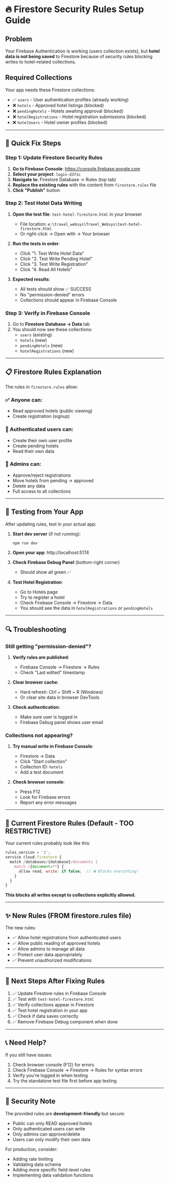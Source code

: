 # 🔥 Firestore Security Rules Setup Guide

## Problem
Your Firebase Authentication is working (users collection exists), but **hotel data is not being saved** to Firestore because of security rules blocking writes to hotel-related collections.

## Required Collections
Your app needs these Firestore collections:
- ✅ `users` - User authentication profiles (already working)
- ❌ `hotels` - Approved hotel listings (blocked)
- ❌ `pendingHotels` - Hotels awaiting approval (blocked)
- ❌ `hotelRegistrations` - Hotel registration submissions (blocked)
- ❌ `hotelUsers` - Hotel owner profiles (blocked)

---

## 🚀 Quick Fix Steps

### Step 1: Update Firestore Security Rules

1. **Go to Firebase Console**: https://console.firebase.google.com
2. **Select your project**: `login-d3f1c`
3. **Navigate to**: Firestore Database → Rules (top tab)
4. **Replace the existing rules** with the content from `firestore.rules` file
5. **Click "Publish"** button

### Step 2: Test Hotel Data Writing

1. **Open the test file**: `test-hotel-firestore.html` in your browser
   - File location: `e:\travel_websys\Travel_Websys\test-hotel-firestore.html`
   - Or right-click → Open with → Your browser

2. **Run the tests in order**:
   - Click "1. Test Write Hotel Data"
   - Click "2. Test Write Pending Hotel"  
   - Click "3. Test Write Registration"
   - Click "4. Read All Hotels"

3. **Expected results**:
   - All tests should show ✅ SUCCESS
   - No "permission-denied" errors
   - Collections should appear in Firebase Console

### Step 3: Verify in Firebase Console

1. Go to **Firestore Database → Data** tab
2. You should now see these collections:
   - `users` (existing)
   - `hotels` (new)
   - `pendingHotels` (new)
   - `hotelRegistrations` (new)

---

## 📋 Firestore Rules Explanation

The rules in `firestore.rules` allow:

### ✅ Anyone can:
- Read approved hotels (public viewing)
- Create registration (signup)

### 🔐 Authenticated users can:
- Create their own user profile
- Create pending hotels
- Read their own data

### 👑 Admins can:
- Approve/reject registrations
- Move hotels from pending → approved
- Delete any data
- Full access to all collections

---

## 🧪 Testing from Your App

After updating rules, test in your actual app:

1. **Start dev server** (if not running):
   ```bash
   npm run dev
   ```

2. **Open your app**: http://localhost:5174

3. **Check Firebase Debug Panel** (bottom-right corner)
   - Should show all green ✅

4. **Test Hotel Registration**:
   - Go to Hotels page
   - Try to register a hotel
   - Check Firebase Console → Firestore → Data
   - You should see the data in `hotelRegistrations` or `pendingHotels`

---

## 🔍 Troubleshooting

### Still getting "permission-denied"?

1. **Verify rules are published**:
   - Firebase Console → Firestore → Rules
   - Check "Last edited" timestamp

2. **Clear browser cache**:
   - Hard refresh: Ctrl + Shift + R (Windows)
   - Or clear site data in browser DevTools

3. **Check authentication**:
   - Make sure user is logged in
   - Firebase Debug panel shows user email

### Collections not appearing?

1. **Try manual write in Firebase Console**:
   - Firestore → Data
   - Click "Start collection"
   - Collection ID: `hotels`
   - Add a test document

2. **Check browser console**:
   - Press F12
   - Look for Firebase errors
   - Report any error messages

---

## 📝 Current Firestore Rules (Default - TOO RESTRICTIVE)

Your current rules probably look like this:
```javascript
rules_version = '2';
service cloud.firestore {
  match /databases/{database}/documents {
    match /{document=**} {
      allow read, write: if false;  // ❌ Blocks everything!
    }
  }
}
```

**This blocks all writes except to collections explicitly allowed.**

---

## ✨ New Rules (FROM firestore.rules file)

The new rules:
- ✅ Allow hotel registrations from authenticated users
- ✅ Allow public reading of approved hotels
- ✅ Allow admins to manage all data
- ✅ Protect user data appropriately
- ✅ Prevent unauthorized modifications

---

## 🎯 Next Steps After Fixing Rules

1. ✅ Update Firestore rules in Firebase Console
2. ✅ Test with `test-hotel-firestore.html`
3. ✅ Verify collections appear in Firestore
4. ✅ Test hotel registration in your app
5. ✅ Check if data saves correctly
6. ✅ Remove Firebase Debug component when done

---

## 📞 Need Help?

If you still have issues:
1. Check browser console (F12) for errors
2. Check Firebase Console → Firestore → Rules for syntax errors
3. Verify you're logged in when testing
4. Try the standalone test file first before app testing

---

## 🔐 Security Note

The provided rules are **development-friendly** but secure:
- Public can only READ approved hotels
- Only authenticated users can write
- Only admins can approve/delete
- Users can only modify their own data

For production, consider:
- Adding rate limiting
- Validating data schema
- Adding more specific field-level rules
- Implementing data validation functions
